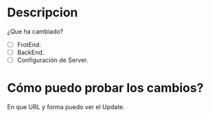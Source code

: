 # Descripcion
¿Que ha cambiado?

- [ ] FrotEnd.
- [ ] BackEnd.
- [ ] Configuración de Server.

# Cómo puedo probar los cambios?
En que URL y forma puedo ver el Update.
